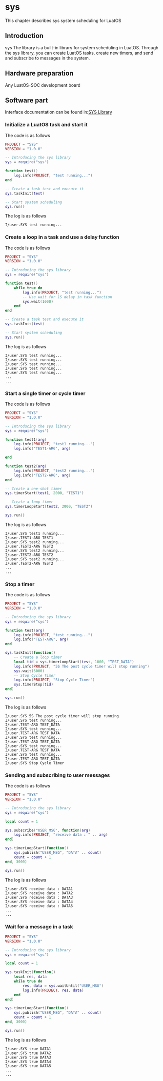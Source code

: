 # sys

This chapter describes sys system scheduling for LuatOS

## Introduction

sys The library is a built-in library for system scheduling in LuatOS. Through the sys library, you can create LuatOS tasks, create new timers, and send and subscribe to messages in the system.

## Hardware preparation

Any LuatOS-SOC development board

## Software part

Interface documentation can be found in:[SYS Library](https://wiki.luatos.org/api/sys.html)

### Initialize a LuatOS task and start it

The code is as follows

```lua
PROJECT = "SYS"
VERSION = "1.0.0"

-- Introducing the sys library
sys = require("sys")

function test()
    log.info(PROJECT, "test running...")
end

-- Create a task test and execute it
sys.taskInit(test)

-- Start system scheduling
sys.run()

```

The log is as follows

```log
I/user.SYS test running...
```

### Create a loop in a task and use a delay function

The code is as follows

```lua
PROJECT = "SYS"
VERSION = "1.0.0"

-- Introducing the sys library
sys = require("sys")

function test()
    while true do
        log.info(PROJECT, "test running...")
        -- Use wait for 1S delay in task function
        sys.wait(1000)
    end
end

-- Create a task test and execute it
sys.taskInit(test)

-- Start system scheduling
sys.run()
```

The log is as follows

```log
I/user.SYS test running...
I/user.SYS test running...
I/user.SYS test running...
I/user.SYS test running...
I/user.SYS test running...
...
...
```

### Start a single timer or cycle timer

The code is as follows

```lua
PROJECT = "SYS"
VERSION = "1.0.0"

-- Introducing the sys library
sys = require("sys")

function test1(arg)
    log.info(PROJECT, "test1 running...")
    log.info("TEST1-ARG", arg)

end

function test2(arg)
    log.info(PROJECT, "test2 running...")
    log.info("TEST2-ARG", arg)
end

-- Create a one-shot timer
sys.timerStart(test1, 2000, "TEST1")

-- Create a loop timer
sys.timerLoopStart(test2, 2000, "TEST2")

sys.run()
```

The log is as follows

```log
I/user.SYS test1 running...
I/user.TEST1-ARG TEST1
I/user.SYS test2 running...
I/user.TEST2-ARG TEST2
I/user.SYS test2 running...
I/user.TEST2-ARG TEST2
I/user.SYS test2 running...
I/user.TEST2-ARG TEST2
...
...
```

### Stop a timer

The code is as follows

```lua
PROJECT = "SYS"
VERSION = "1.0.0"

-- Introducing the sys library
sys = require("sys")

function test(arg)
    log.info(PROJECT, "test running...")
    log.info("TEST-ARG", arg)
end

sys.taskInit(function()
    -- Create a loop timer
    local tid = sys.timerLoopStart(test, 1000, "TEST_DATA")
    log.info(PROJECT, "5S The post cycle timer will stop running")
    sys.wait(5000)
    -- Stop Cycle Timer
    log.info(PROJECT, "Stop Cycle Timer")
    sys.timerStop(tid)
end)

sys.run()
```

The log is as follows

```log
I/user.SYS 5S The post cycle timer will stop running
I/user.SYS test running...
I/user.TEST-ARG TEST_DATA
I/user.SYS test running...
I/user.TEST-ARG TEST_DATA
I/user.SYS test running...
I/user.TEST-ARG TEST_DATA
I/user.SYS test running...
I/user.TEST-ARG TEST_DATA
I/user.SYS test running...
I/user.TEST-ARG TEST_DATA
I/user.SYS Stop Cycle Timer

```

### Sending and subscribing to user messages

The code is as follows

```lua
PROJECT = "SYS"
VERSION = "1.0.0"

-- Introducing the sys library
sys = require("sys")

local count = 1

sys.subscribe("USER_MSG", function(arg)
    log.info(PROJECT, "receive data : " .. arg)
end)

sys.timerLoopStart(function()
    sys.publish("USER_MSG", "DATA" .. count)
    count = count + 1
end, 3000)

sys.run()
```

The log is as follows

```log
I/user.SYS receive data : DATA1
I/user.SYS receive data : DATA2
I/user.SYS receive data : DATA3
I/user.SYS receive data : DATA4
I/user.SYS receive data : DATA5
...
...
```

### Wait for a message in a task

```lua
PROJECT = "SYS"
VERSION = "1.0.0"

-- Introducing the sys library
sys = require("sys")

local count = 1

sys.taskInit(function()
    local res, data
    while true do
        res, data = sys.waitUntil("USER_MSG")
        log.info(PROJECT, res, data)
    end
end)

sys.timerLoopStart(function()
    sys.publish("USER_MSG", "DATA" .. count)
    count = count + 1
end, 3000)

sys.run()
```

The log is as follows

```log
I/user.SYS true DATA1
I/user.SYS true DATA2
I/user.SYS true DATA3
I/user.SYS true DATA4
I/user.SYS true DATA5
...
...
```


<script>
window.onload = function(){
    //Add quick test code link near code block
    $("pre").each(function () {
        if($(this).text().indexOf("log.info") >= 0)
            $(this).before('<a class="run-code-btn" href="https://wiki.luatos.org/_static/luatos-emulator/lua.html?'+escape($(this).text())+'" target="_blank">Point me to quickly test the following code</a>');
    });
}
</script>
